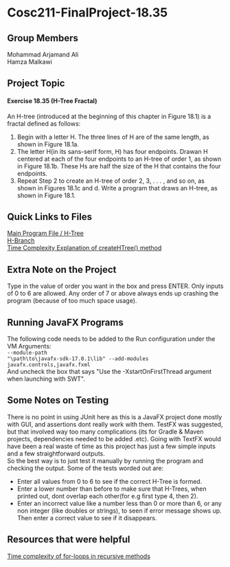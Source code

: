 # Cosc211-FinalProject-18.35
## Group Members
Mohammad Arjamand Ali
<br>
Hamza Malkawi
<br>
## Project Topic
#### Exercise 18.35 (H-Tree Fractal)
An H-tree (introduced at the beginning of this chapter in Figure 18.1) is a fractal defined as follows:
1. Begin with a letter H. The three lines of H are of the same length, as shown in Figure 18.1a.
2. The letter H(in its sans-serif form, H) has four endpoints. Drawan H centered at each of the four endpoints to an H-tree of order 1, as shown in Figure 18.1b. These Hs are half the size of the H that contains the four endpoints.
3. Repeat Step 2 to create an H-tree of order 2, 3, . . . , and so on, as shown in Figures 18.1c and d.
Write a program that draws an H-tree, as shown in Figure 18.1.

## Quick Links to Files
[Main Program File / H-Tree](Exercise-18.35/src/application/HTreeProject.java)
<br>
[H-Branch](Exercise-18.35/src/application/HBranch.java)
<br>
[Time Complexity Explanation of createHTree() method](Exercise-18.35/Time_Complexity_of_H-Tree.pdf)

## Extra Note on the Project
Type in the value of order you want in the box and press ENTER. Only inputs of 0 to 6 are allowed. Any order of 7 or above always ends up crashing the program (because of too much space usage).
## Running JavaFX Programs
The following code needs to be added to the Run configuration under the VM Arguments:
<br>
<code>--module-path "\path\to\javafx-sdk-17.0.1\lib" --add-modules javafx.controls,javafx.fxml</code>
<br>
And uncheck the box that says "Use the -XstartOnFirstThread argument when launching with SWT".

## Some Notes on Testing
There is no point in using JUnit here as this is a JavaFX project done mostly with GUI, and assertions dont really work with them. TestFX was suggested, but that involved way too many complications (its for Gradle & Maven projects, dependencies needed to be added .etc). Going with TextFX would have been a real waste of time as this project has just a few simple inputs and a few straightforward outputs. 
<br>
So the best way is to just test it manually by running the program and checking the output. Some of the tests worded out are:
- Enter all values from 0 to 6 to see if the correct H-Tree is formed.
- Enter a lower number than before to make sure that H-Trees, when printed out, dont overlap each other(for e.g first type 4, then 2).
- Enter an incorrect value like a number less than 0 or more than 6, or any non integer (like doubles or strings), to seen if error message shows up. Then enter a correct value to see if it disappears.

## Resources that were helpful
[Time complexity of for-loops in recursive methods](https://cs.stackexchange.com/questions/87713/recursion-call-inside-a-for-loop-time)



